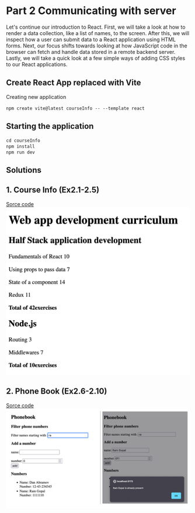 # Part 2 Communicating with server

Let's continue our introduction to React. First, we will take a look at how to render a data collection, like a list of names, to the screen. After this, we will inspect how a user can submit data to a React application using HTML forms. Next, our focus shifts towards looking at how JavaScript code in the browser can fetch and handle data stored in a remote backend server. Lastly, we will take a quick look at a few simple ways of adding CSS styles to our React applications.

## Create React App replaced with Vite

Creating new application
```
npm create vite@latest courseInfo -- --template react

```

## Starting the application

```
cd courseInfo
npm install
npm run dev
```

## Solutions

## 1. Course Info (Ex2.1-2.5)
[Sorce code](./courseInfo/src/App.jsx)
![](./courseInfo/Ex2_5.png)

## 2. Phone Book (Ex2.6-2.10)
[Sorce code](./phoneBook/src/App.jsx)
![](./phoneBook/Ex2_10.png)